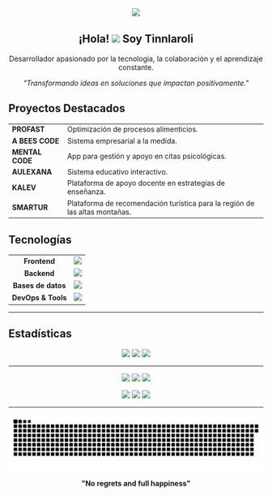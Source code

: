 <p align="center">
  <img src="https://readme-typing-svg.demolab.com/?lines=Hello%20There,%20soy%20Tinnlaroli;Apasionado%20del%20Software;Siempre%20aprendiendo%20y%20creciendo;&font=Fira%20Code&center=true&width=500&height=45&color=00FFFF&vCenter=true&pause=1000&size=25" />
</p>




<h2 align="center">¡Hola! <img src="https://media.giphy.com/media/VgCDAzcKvsR6OM0uWg/giphy.gif" width="50"> Soy <b>Tinnlaroli</b></h2>
<p align="center">Desarrollador apasionado por la tecnología, la colaboración y el aprendizaje constante.</p>
<p align="center"><i>"Transformando ideas en soluciones que impactan positivamente."</i></p>


##  Proyectos Destacados


<table>
  <tr>
    <td><b>PROFAST</b></td>
    <td>Optimización de procesos alimenticios.</td>
  </tr>
  <tr>
    <td><b>A BEES CODE</b></td>
    <td>Sistema empresarial a la medida.</td>
  </tr>
  <tr>
    <td><b>MENTAL CODE</b></td>
    <td>App para gestión y apoyo en citas psicológicas.</td>
  </tr>
  <tr>
    <td><b>AULEXANA</b></td>
    <td>Sistema educativo interactivo.</td>
  </tr>
  <tr>
    <td><b>KALEV</b></td>
    <td>Plataforma de apoyo docente en estrategias de enseñanza.</td>
  </tr>
  <tr>
    <td><b>SMARTUR</b></td>
    <td>Plataforma de recomendación turística para la región de las altas montañas.</td>
  </tr>
</table>

##  Tecnologías

<table align="center">
  <tr>
    <td align="center"><b>Frontend</b></td>
    <td><img src="https://skillicons.dev/icons?i=html,css,javascript,react,angular,tailwind" /></td>
  </tr>
  <tr>
    <td align="center"><b>Backend</b></td>
    <td><img src="https://skillicons.dev/icons?i=nodejs,express,php" /></td>
  </tr>
  <tr>
    <td align="center"><b>Bases de datos</b></td>
    <td><img src="https://skillicons.dev/icons?i=mysql,postgresql,mongodb" /></td>
  </tr>
  <tr>
    <td align="center"><b>DevOps & Tools</b></td>
    <td><img src="https://skillicons.dev/icons?i=linux,arch,ubuntu,git,github,postman" /></td>
  </tr>
</table>


---




## Estadísticas 

<p align="center">
  <img src="https://github-readme-stats.vercel.app/api?username=tinnlaroli&theme=radical&count_private=true&hide_border=true&line_height=20" />
  <img src="https://github-readme-stats.vercel.app/api/top-langs/?username=tinnlaroli&layout=compact&theme=radical&count_private=true&hide_border=true" />
  <img src="https://github-profile-trophy.vercel.app/?username=tinnlaroli&theme=radical&count_private=true&hide_border=true&column=9" />
</p>

---


<p align="center">
  <a href="mailto:martinlaraolivares@gmail.com"><img src="https://img.shields.io/badge/Gmail-martinlaraolivares-D14836?style=for-the-badge&logo=gmail"></a>
  <a href="https://www.linkedin.com/in/martin-lara-olivares-9b46b1213/"><img src="https://img.shields.io/badge/Linkedin-Martin_Lara_Olivares-0e76a8?style=for-the-badge&logo=Linkedin"></a>
  <a href="https://www.instagram.com/tinnlaroli/"><img src="https://img.shields.io/badge/tinnlaroli-E1306C?style=for-the-badge&logo=instagram"></a>
</p>

<p align="center"> 

  <img src="https://img.shields.io/badge/Español-nativo-green?style=for-the-badge">
  <img src="https://img.shields.io/badge/Inglés-intermedio-yellow?style=for-the-badge">
  <img src="https://img.shields.io/badge/Francés-básico-yellow?style=for-the-badge">
</p>


---
<div align="center">
  <img src="https://github.com/tinnlaroli/tinnlaroli/blob/output/github-contribution-grid-snake-dark.svg" alt="snake gif">
</div>

<p align="center"><b>"No regrets and full happiness"</b></p>


